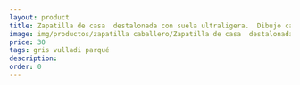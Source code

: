 ```yaml
---
layout: product
title: Zapatilla de casa  destalonada con suela ultraligera.  Dibujo calavera 
image: img/productos/zapatilla caballero/Zapatilla de casa  destalonada con suela ultraligera.  Dibujo calavera =30=gris vulladi parqué.webp
price: 30
tags: gris vulladi parqué
description: 
order: 0
---
```

